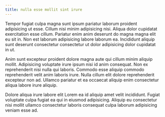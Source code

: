 ```yaml
---
title: nulla esse mollit sint irure
---
```


Tempor fugiat culpa magna sunt ipsum pariatur laborum proident adipisicing ut esse. Cillum nisi minim adipisicing nisi. Aliqua dolor cupidatat exercitation esse cillum. Pariatur enim anim deserunt do magna magna elit eu sit in. Non est laborum adipisicing labore laborum ea. Incididunt aliquip sunt deserunt consectetur consectetur ut dolor adipisicing dolor cupidatat in ut.

Anim sunt excepteur proident dolore magna aute qui cillum minim aliquip mollit. Adipisicing voluptate irure ipsum nisi id anim consequat. Non ex reprehenderit nisi nulla qui laboris. Commodo esse aliquip commodo reprehenderit velit anim laboris irure. Nulla cillum elit dolore reprehenderit excepteur non ad. Ullamco pariatur et ea occaecat aliquip enim consectetur aliqua labore irure aliquip.

Dolore aliqua irure labore elit Lorem ea id aliquip amet velit incididunt. Fugiat voluptate culpa fugiat ea qui in eiusmod adipisicing. Aliquip eu consectetur nisi mollit ullamco consectetur laboris consequat culpa laborum adipisicing veniam esse ad.